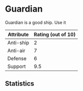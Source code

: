 # Guardian

Guardian is a good ship. Use it

| Attribute | Rating (out of 10) |
| --------- | ------------------ |
| Anti-ship | 2                  |
| Anti-air  | 7                  |
| Defense   | 6                  |
| Support   | 9.5                |

## Statistics
